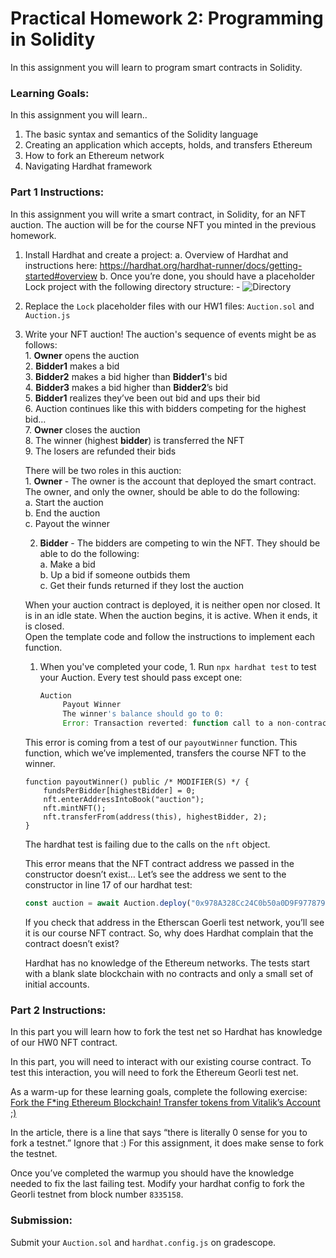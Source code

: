 # Practical Homework 2: Programming in Solidity 

In this assignment you will learn to program smart contracts in Solidity.
### Learning Goals:
In this assignment you will learn..
1. The basic syntax and semantics of the Solidity language
2. Creating an application which accepts, holds, and transfers Ethereum
3. How to fork an Ethereum network
4. Navigating Hardhat framework

### Part 1 Instructions:
In this assignment you will write a smart contract, in Solidity, for an NFT auction. The auction will be for the course NFT you minted in the previous homework. 

1. Install Hardhat and create a project:
    a. Overview of Hardhat and instructions here: https://hardhat.org/hardhat-runner/docs/getting-started#overview
    b. Once you’re done, you should have a placeholder Lock project with the following directory structure:
        - ![Directory](https://web3-security-class.org/image/https%3A%2F%2Fs3-us-west-2.amazonaws.com%2Fsecure.notion-static.com%2F165f1ff1-d00e-4f18-b7c9-8b796c89e870%2FScreen_Shot_2022-08-31_at_11.26.24_PM.png?id=10ad4365-e8b4-4372-a5a9-0ace8c2bbb0e&table=block&spaceId=7cd12c89-e411-46e3-97a9-273e4b69dad1&width=320&userId=&cache=v2)

2. Replace the `Lock` placeholder files with our HW1 files:
`Auction.sol` and `Auction.js`

3. Write your NFT auction!
    The auction's sequence of events might be as follows:  
        1. **Owner** opens the auction   
        2. **Bidder1** makes a bid  
        3. **Bidder2** makes a bid higher than **Bidder1**'s bid  
        4. **Bidder3** makes a bid higher than **Bidder2**’s bid  
        5. **Bidder1** realizes they’ve been out bid and ups their bid   
        6. Auction continues like this with bidders competing for the highest bid…  
        7. **Owner** closes the auction  
        8. The winner (highest **bidder**) is transferred the NFT  
        9. The losers are refunded their bids  

    There will be two roles in this auction:   
        1. **Owner** - The owner is the account that deployed the smart contract. The owner, and only the owner, should be able to do the following:  
                a. Start the auction  
                b. End the auction  
                c. Payout the winner  

      2. **Bidder** - The bidders are competing to win the NFT. They should be able to do the following:  
                a. Make a bid  
                b. Up a bid if someone outbids them  
                c. Get their funds returned if they lost the auction  

     When your auction contract is deployed, it is neither open nor closed. It is in an idle state. When the auction begins, it is active. When it ends, it is closed.   
     Open the template code and follow the instructions to implement each function.



    1. When you've completed your code, 1. Run `npx hardhat test` to test your Auction.
     Every test should pass except one:
    
        ```jsx
        Auction
             Payout Winner
             The winner's balance should go to 0:
             Error: Transaction reverted: function call to a non-contract account
        ```

    This error is coming from a test of our `payoutWinner` function. This function, which we’ve implemented, transfers the course NFT to the winner. 

    ```solidity
    function payoutWinner() public /* MODIFIER(S) */ {
        fundsPerBidder[highestBidder] = 0;
        nft.enterAddressIntoBook("auction");
        nft.mintNFT();
        nft.transferFrom(address(this), highestBidder, 2);
    }
    ```

    The hardhat test is failing due to the calls on the `nft` object. 

    This error means that the NFT contract address we passed in the constructor doesn’t exist… Let’s see the address we sent to the constructor in line 17 of our hardhat test:

    ```jsx
    const auction = await Auction.deploy("0x978A328Cc24C0b50a0D9F97787938E67CF09F9A9", 1);
    ```
 
    If you check that address in the Etherscan Goerli test network, you’ll see it is our course NFT contract. So, why does Hardhat complain that the contract doesn’t exist?

    Hardhat has no knowledge of the Ethereum networks. The tests start with a blank slate blockchain with no contracts and only a small set of initial accounts.

    
### Part 2 Instructions:
In this part you will learn how to fork the test net so Hardhat has knowledge of our HW0 NFT contract.

In this part, you will need to interact with our existing course contract. To test this interaction, you will need to fork the Ethereum Georli test net.

As a warm-up for these learning goals, complete the following exercise: [Fork the F\*ing Ethereum Blockchain! Transfer tokens from Vitalik’s Account ;)](https://medium.com/uv-labs/fork-the-f-ing-ethereum-blockchain-transfer-tokens-from-vitaliks-account-46d408f7356c)

In the article, there is a line that says “there is literally 0 sense for you to fork a testnet.” Ignore that :) For this assignment, it does make sense to fork the testnet.

Once you’ve completed the warmup you should have the knowledge needed to fix the last failing test. Modify your hardhat config to fork the Georli testnet from block number `8335158`.

### Submission:
Submit your `Auction.sol` and `hardhat.config.js` on gradescope.
